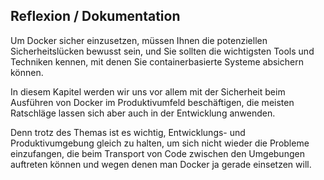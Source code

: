 Reflexion / Dokumentation
-------------------------

Um Docker sicher einzusetzen, müssen Ihnen die potenziellen Sicherheitslücken bewusst sein, und Sie sollten die wichtigsten Tools und Techniken kennen, mit
denen Sie containerbasierte Systeme absichern können. 

In diesem Kapitel werden wir uns vor allem mit der Sicherheit beim Ausführen von Docker im Produktivumfeld beschäftigen, die meisten Ratschläge lassen sich aber auch in der Entwicklung anwenden. 

Denn trotz des Themas ist es wichtig, Entwicklungs- und Produktivumgebung gleich zu halten, um sich nicht wieder die Probleme einzufangen,
die beim Transport von Code zwischen den Umgebungen auftreten können und wegen denen man Docker ja gerade einsetzen will. 

